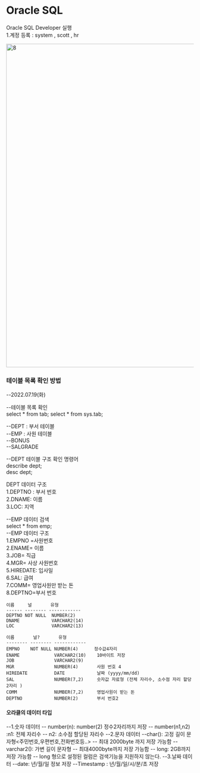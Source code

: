 # Oracle SQL 
Oracle SQL Developer  실행  
1.계정 등록 : system , scott , hr 

<img width="869" alt="8" src="https://user-images.githubusercontent.com/107549149/179686983-47b5cf26-2b66-4b4f-a880-32d75483e9bf.png">

### 테이블 목록 확인 방법 
--2022.07.19(화)  

--테이블 목록 확인  
select * from tab;
select * from sys.tab;  

--DEPT : 부서 테이블  
--EMP  : 사원 테이블  
--BONUS  
--SALGRADE  

--DEPT 테이블 구조 확인 명령어   
describe dept;  
desc dept;  

DEPT 데이터 구조      
1.DEPTNO : 부서 번호  
2.DNAME: 이름  
3.LOC: 지역  

--EMP 데이터 검색   
select * from emp;  
--EMP 데이터 구조  
1.EMPNO =사원번호  
2.ENAME= 이름  
3.JOB= 직급  
4.MGR= 사상 사원번호  
5.HIREDATE: 입사일  
6.SAL:  급여  
7.COMM=  영업사원만 받는 돈  
8.DEPTNO=부서 번호    

`````````````````````````````````````
이름     널       유형           
------ -------- ------------ 
DEPTNO NOT NULL  NUMBER(2)    
DNAME            VARCHAR2(14) 
LOC              VARCHAR2(13) 

이름       널?       유형           
-------- -------- ------------ 
EMPNO    NOT NULL NUMBER(4)      정수값4자리
ENAME             VARCHAR2(10)    10바이트 저장
JOB               VARCHAR2(9)  
MGR               NUMBER(4)       사원 번호 4 
HIREDATE          DATE            날짜 (yyyy/mm/dd)
SAL               NUMBER(7,2)     숫자값 자료형 (전체 자리수, 소수점 자리 할당 2자리 )
COMM              NUMBER(7,2)     영업사원이 받는 돈
DEPTNO            NUMBER(2)       부서 번호2 
`````````````````````````````````````````
  #### 오라클의  데이터 타입
--1.숫자 데이터
-- number(n): number(2) 정수2자리까지 저장
-- number(n1,n2) :n1: 전체 자리수
--                n2: 소수점 할당된 자리수 
--2.문자 데이터 
--char(): 고정 길이 문자형<주민번호,우편번호,전화번호등..>
--         최대 2000byte 까지 저장 가능함
--varchar2(): 가변 길이 문자형 
--            최대4000byte까지 저장 가능함 
-- long: 2GB까지 저장 가능함 
--       long 형으로 설정된 컬럼은 검색기능을 지원하지 않는다. 
--3.날짜 데이터 
--date: 년/월/일 정보 저장
--Timestamp : 년/월/일/시/분/초 저장 
````````````````````````````````````````````````````````































